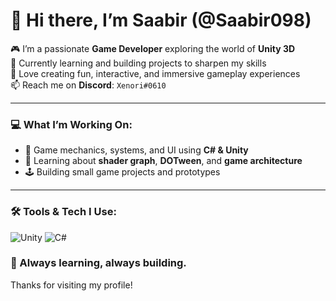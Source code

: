 # 👋 Hi there, I’m Saabir (@Saabir098)

🎮 I’m a passionate **Game Developer** exploring the world of **Unity 3D**  
🧠 Currently learning and building projects to sharpen my skills  
🚀 Love creating fun, interactive, and immersive gameplay experiences  
📫 Reach me on **Discord**: `Xenori#0610`

---

### 💻 What I’m Working On:
- 🔧 Game mechanics, systems, and UI using **C# & Unity**
- 🧪 Learning about **shader graph**, **DOTween**, and **game architecture**
- 🕹️ Building small game projects and prototypes

---

### 🛠️ Tools & Tech I Use:
![Unity](https://unity.com/?style=for-the-badge&logo=unity&logoColor=white)
![C#](https://learn.microsoft.com/en-us/dotnet/csharp/?style=for-the-badge&logo=c-sharp&logoColor=white)

<!---

### 📈 GitHub Stats:
![Saabir's GitHub stats](https://github-readme-stats.vercel.app/api?username=Saabir098&show_icons=true&theme=dracula)

--->

### 🌱 Always learning, always building.
Thanks for visiting my profile!

<!---
Saabir098/Saabir098 is a ✨ special ✨ repository because its `README.md` (this file) appears on your GitHub profile.
You can click the Preview link to take a look at your changes.
--->
